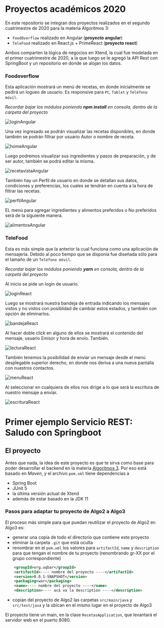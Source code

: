
# Proyectos académicos 2020

En este repositorio se integran dos proyectos realizados en el segundo cuatrimestre de 2020 para la materia Algoritmos 3:

- `FoodOverflow` realizado en Angular (**proyecto angular**)
- `TeleFood` realizado en React.js + PrimeReact (**proyecto react**)

Ambos comparten la lógica de negocios en Xtend, la cual fue modelada en el primer cuatrimestre de 2020, a la que luego se le agregó la API Rest con SpringBoot y un repositorio en donde se alojan los datos.


### Foodoverflow

Esta aplicación mostrará un menú de recetas, en donde inicialmente se pedirá un logueo de usuario. Es responsive para `PC`, `Tablet` y `Teléfono móvil`.

_Recordar bajar los módulos poniendo **npm install** en consola, dentro de la carpeta del proyecto_

![loginAngular](https://github.com/pablovig/proyectosunsam-2020/raw/master/imagenes%20README/foodoverflow/login.JPG)

Una vez ingresado se podrán visualizar las recetas disponibles, en donde también se podrán filtrar por usuario Autor o nombre de receta.

![homeAngular](https://github.com/pablovig/proyectosunsam-2020/raw/master/imagenes%20README/foodoverflow/home.JPG)

Luego podremos visualizar sus ingredientes y pasos de preparación, y de ser autor, también se podrá editar la misma.

![recetavistaAngular](https://github.com/pablovig/proyectosunsam-2020/raw/master/imagenes%20README/foodoverflow/recetavista.JPG)

También hay un Perfil de usuario en donde se detallan sus datos, condiciones y preferencias, los cuales se tendrán en cuenta a la hora de filtrar las recetas.

![perfilAngular](https://github.com/pablovig/proyectosunsam-2020/raw/master/imagenes%20README/foodoverflow/perfil.JPG)

EL menú para agregar ingredientes y alimentos preferidos o No preferidos será de la siguiente manera.

![alimentosAngular](https://github.com/pablovig/proyectosunsam-2020/raw/master/imagenes%20README/foodoverflow/alimentos.JPG)

### TeleFood

Esta es más simple que la anterior la cual funciona como una aplicación de mensajería. Debido al poco tiempo que se disponía fue diseñada sólo para el tamaño de un `Teléfono móvil`.

_Recordar bajar los módulos poniendo **yarn** en consola, dentro de la carpeta del proyecto_

Al inicio se pide un login de usuario.

![loginReact](https://github.com/pablovig/proyectosunsam-2020/blob/master/imagenes%20README/telefood/login.JPG)

Luego se mostrará nuestra bandeja de entrada indicando los mensajes vistos y no vistos con posiblidad de cambiar estos estados, y también con opción de eliminarlos.

![bandejaReact](https://github.com/pablovig/proyectosunsam-2020/blob/master/imagenes%20README/telefood/bandeja.JPG)

Al hacer doble click en alguno de ellos se mostrará el contenido del mensaje, usuario Emisor y hora de envío. También.

![lecturaReact](https://github.com/pablovig/proyectosunsam-2020/blob/master/imagenes%20README/telefood/lectura.JPG)

También tenemos la posibilidad de enviar un mensaje desde el menú desplegable superior derecho, en donde nos deriva a una nueva pantalla con nuestros 
contactos.

![menuReact](https://github.com/pablovig/proyectosunsam-2020/blob/master/imagenes%20README/telefood/menudesplegable.JPG)

Al seleccionar en cualquiera de ellos nos dirige a lo que será la escritura de nuestro mensaje a enviar.

![escrituraReact](https://github.com/pablovig/proyectosunsam-2020/blob/master/imagenes%20README/telefood/escritura.JPG)








# Primer ejemplo Servicio REST: Saludo con Springboot

## El proyecto

Antes que nada, la idea de este proyecto es que te sirva como base para poder desarrollar el backend en la materia [Algoritmos 3](https://algo3.uqbar-project.org/). Por eso está basado en _Maven_, y el archivo `pom.xml` tiene dependencias a

- Spring Boot
- JUnit 5
- la última versión actual de Xtend
- además de estar basado en la JDK 11

### Pasos para adaptar tu proyecto de Algo2 a Algo3

El proceso más simple para que puedan reutilizar el proyecto de Algo2 en Algo3 es:

- generar una copia de todo el directorio que contiene este proyecto
- eliminar la carpeta `.git` que está oculta
- renombrar en el `pom.xml` los valores para `artifactId`, `name` y `description` para que tengan el nombre de tu proyecto (renombrando gr-XX por el grupo correspondiente)

```xml
	<groupId>org.uqbar</groupId>
	<artifactId>---- nombre del proyecto ----</artifactId>
	<version>0.0.1-SNAPSHOT</version>
	<packaging>war</packaging>
	<name>---- nombre del proyecto ----</name>
	<description>---- acá va la description ----</description>
```

- copian del proyecto de Algo2 las carpetas `src/main/java` y `src/test/java` y la ubican en el mismo lugar en el proyecto de Algo3

El proyecto tiene un main, en la clase `RecetasApplication`, que levantará el servidor web en el puerto 8080. 
